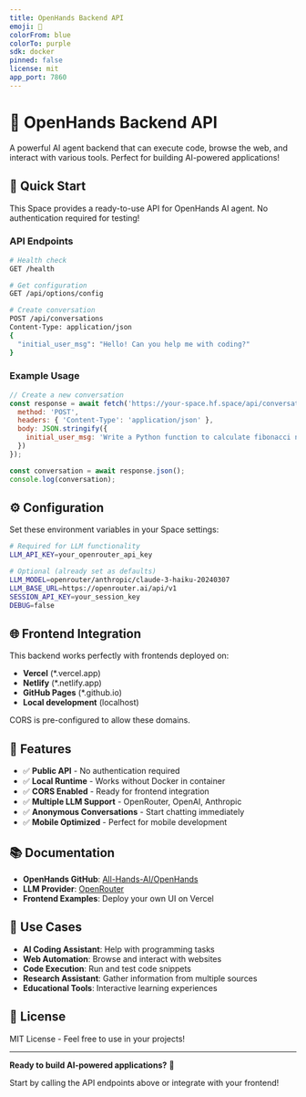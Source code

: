 ```yaml
---
title: OpenHands Backend API
emoji: 🤖
colorFrom: blue
colorTo: purple
sdk: docker
pinned: false
license: mit
app_port: 7860
---
```


# 🤖 OpenHands Backend API

A powerful AI agent backend that can execute code, browse the web, and interact with various tools. Perfect for building AI-powered applications!

## 🚀 Quick Start

This Space provides a ready-to-use API for OpenHands AI agent. No authentication required for testing!

### API Endpoints

```bash
# Health check
GET /health

# Get configuration
GET /api/options/config

# Create conversation
POST /api/conversations
Content-Type: application/json
{
  "initial_user_msg": "Hello! Can you help me with coding?"
}
```

### Example Usage

```javascript
// Create a new conversation
const response = await fetch('https://your-space.hf.space/api/conversations', {
  method: 'POST',
  headers: { 'Content-Type': 'application/json' },
  body: JSON.stringify({
    initial_user_msg: 'Write a Python function to calculate fibonacci numbers'
  })
});

const conversation = await response.json();
console.log(conversation);
```

## ⚙️ Configuration

Set these environment variables in your Space settings:

```bash
# Required for LLM functionality
LLM_API_KEY=your_openrouter_api_key

# Optional (already set as defaults)
LLM_MODEL=openrouter/anthropic/claude-3-haiku-20240307
LLM_BASE_URL=https://openrouter.ai/api/v1
SESSION_API_KEY=your_session_key
DEBUG=false
```

## 🌐 Frontend Integration

This backend works perfectly with frontends deployed on:
- **Vercel** (*.vercel.app)
- **Netlify** (*.netlify.app) 
- **GitHub Pages** (*.github.io)
- **Local development** (localhost)

CORS is pre-configured to allow these domains.

## 🔧 Features

- ✅ **Public API** - No authentication required
- ✅ **Local Runtime** - Works without Docker in container
- ✅ **CORS Enabled** - Ready for frontend integration
- ✅ **Multiple LLM Support** - OpenRouter, OpenAI, Anthropic
- ✅ **Anonymous Conversations** - Start chatting immediately
- ✅ **Mobile Optimized** - Perfect for mobile development

## 📚 Documentation

- **OpenHands GitHub**: [All-Hands-AI/OpenHands](https://github.com/All-Hands-AI/OpenHands)
- **LLM Provider**: [OpenRouter](https://openrouter.ai)
- **Frontend Examples**: Deploy your own UI on Vercel

## 🎯 Use Cases

- **AI Coding Assistant**: Help with programming tasks
- **Web Automation**: Browse and interact with websites  
- **Code Execution**: Run and test code snippets
- **Research Assistant**: Gather information from multiple sources
- **Educational Tools**: Interactive learning experiences

## 📝 License

MIT License - Feel free to use in your projects!

---

**Ready to build AI-powered applications?** 🚀 

Start by calling the API endpoints above or integrate with your frontend!
